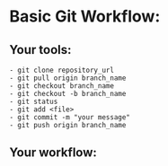 # Basic Git Workflow:

## Your tools:
	- git clone repository_url
	- git pull origin branch_name
	- git checkout branch_name
	- git checkout -b branch_name
	- git status 
	- git add <file>
	- git commit -m "your message"
	- git push origin branch_name

## Your workflow: